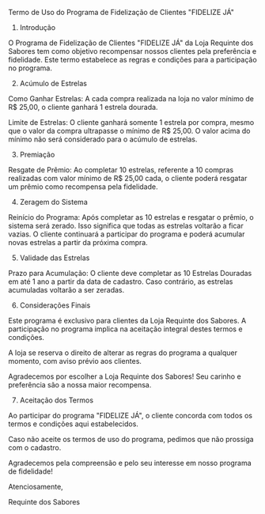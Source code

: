 Termo de Uso do Programa de Fidelização de Clientes "FIDELIZE JÁ"

1. Introdução

O Programa de Fidelização de Clientes "FIDELIZE JÁ" da Loja Requinte dos Sabores tem como objetivo recompensar nossos clientes pela preferência e fidelidade. Este termo estabelece as regras e condições para a participação no programa.

2. Acúmulo de Estrelas

Como Ganhar Estrelas: A cada compra realizada na loja no valor mínimo de R$ 25,00, o cliente ganhará 1 estrela dourada.

Limite de Estrelas: O cliente ganhará somente 1 estrela por compra, mesmo que o valor da compra ultrapasse o mínimo de R$ 25,00. O valor acima do mínimo não será considerado para o acúmulo de estrelas.

3. Premiação

Resgate de Prêmio: Ao completar 10 estrelas, referente a 10 compras realizadas com valor mínimo de R$ 25,00 cada, o cliente poderá resgatar um prêmio como recompensa pela fidelidade.

4. Zeragem do Sistema

Reinício do Programa: Após completar as 10 estrelas e resgatar o prêmio, o sistema será zerado. Isso significa que todas as estrelas voltarão a ficar vazias. O cliente continuará a participar do programa e poderá acumular novas estrelas a partir da próxima compra.

5. Validade das Estrelas

Prazo para Acumulação: O cliente deve completar as 10 Estrelas Douradas em até 1 ano a partir da data de cadastro. Caso contrário, as estrelas acumuladas voltarão a ser zeradas.

6. Considerações Finais

Este programa é exclusivo para clientes da Loja Requinte dos Sabores. A participação no programa implica na aceitação integral destes termos e condições.

A loja se reserva o direito de alterar as regras do programa a qualquer momento, com aviso prévio aos clientes.

Agradecemos por escolher a Loja Requinte dos Sabores! Seu carinho e preferência são a nossa maior recompensa.

7. Aceitação dos Termos

Ao participar do programa "FIDELIZE JÁ", o cliente concorda com todos os termos e condições aqui estabelecidos.

Caso não aceite os termos de uso do programa, pedimos que não prossiga com o cadastro.

Agradecemos pela compreensão e pelo seu interesse em nosso programa de fidelidade!

Atenciosamente,

Requinte dos Sabores
